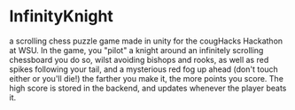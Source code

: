 # InfinityKnight
a scrolling chess puzzle game made in unity for the cougHacks Hackathon at WSU. In the game, you "pilot" a knight around an infinitely scrolling chessboard
you do so, wilst avoiding bishops and rooks, as well as red spikes following your tail, and a mysterious red fog up ahead (don't touch either or you'll die!)
the farther you make it, the more points you score. The high score is stored in the backend, and updates whenever the player beats it.

